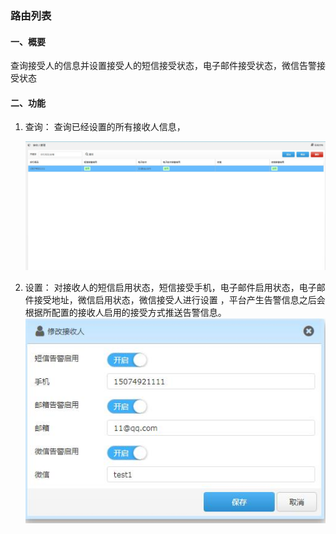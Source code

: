 
### 路由列表
#### 一、概要
查询接受人的信息并设置接受人的短信接受状态，电子邮件接受状态，微信告警接受状态

#### 二、功能
1. 查询：   查询已经设置的所有接收人信息，

    ![Alt text](/images/receiver.jpg)

2. 设置：   对接收人的短信启用状态，短信接受手机，电子邮件启用状态，电子邮件接受地址，微信启用状态，微信接受人进行设置 ，平台产生告警信息之后会根据所配置的接收人启用的接受方式推送告警信息。
    ![Alt text](/images/receiver_config.jpg)
